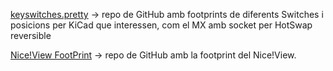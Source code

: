 
[keyswitches.pretty](https://github.com/daprice/keyswitches.pretty) -> repo de GitHub amb footprints de diferents Switches i posicions per KiCad que interessen, com el MX amb socket per HotSwap reversible

[Nice!View FootPrint](https://github.com/HookyQR/nice_view_pcb) -> repo de GitHub amb la footprint del Nice!View.